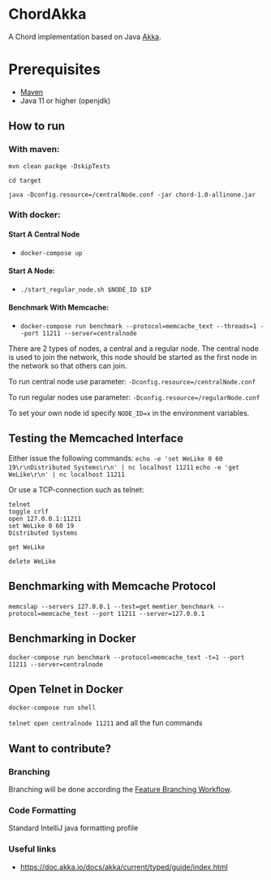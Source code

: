 # ChordAkka
A Chord implementation based on Java [Akka](https://akka.io/).

# Prerequisites 
- [Maven](https://maven.apache.org/)
- Java 11 or higher (openjdk)

## How to run

### With maven:
`mvn clean packge -DskipTests`

`cd target`

`java -Dconfig.resource=/centralNode.conf -jar chord-1.0-allinone.jar`

### With docker:

#### Start A Central Node

- `docker-compose up`

#### Start A Node:

- `./start_regular_node.sh $NODE_ID $IP`

#### Benchmark With Memcache:

- `docker-compose run benchmark --protocol=memcache_text --threads=1 --port 11211 --server=centralnode`

There are 2 types of nodes, a central and a regular node. The central node is used to join the network, this node should be started as the first node in the network so that others can join.

To run central node use parameter: `-Dconfig.resource=/centralNode.conf`

To run regular nodes use parameter: `-Dconfig.resource=/regularNode.conf`

To set your own node id specify `NODE_ID=x` in the environment variables.

## Testing the Memcached Interface
Either issue the following commands:
`echo -e 'set WeLike 0 60 19\r\nDistributed Systems\r\n' | nc localhost 11211`
`echo -e 'get WeLike\r\n' | nc localhost 11211`

Or use a TCP-connection such as telnet:
```
telnet
toggle crlf
open 127.0.0.1:11211
set WeLike 0 60 19
Distributed Systems

get WeLike

delete WeLike
```
## Benchmarking with Memcache Protocol

`memcslap --servers 127.0.0.1 --test=get`
`memtier_benchmark --protocol=memcache_text --port 11211 --server=127.0.0.1`

## Benchmarking in Docker

`docker-compose run benchmark --protocol=memcache_text -t=1 --port 11211 --server=centralnode`

## Open Telnet in Docker

`docker-compose run shell`

`telnet open centralnode 11211`
and all the fun commands

## Want to contribute?
### Branching
Branching will be done according the [Feature Branching Workflow](https://www.atlassian.com/git/tutorials/comparing-workflows/feature-branch-workflow).

### Code Formatting
Standard IntelliJ java formatting profile

### Useful links
- https://doc.akka.io/docs/akka/current/typed/guide/index.html
